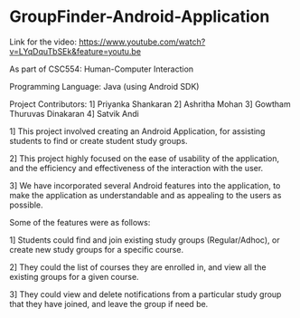 # GroupFinder-Android-Application

Link for the video: https://www.youtube.com/watch?v=LYqDquTbSEk&feature=youtu.be

As part of CSC554: Human-Computer Interaction

Programming Language: Java (using Android SDK)

Project Contributors: 1] Priyanka Shankaran 2] Ashritha Mohan 3] Gowtham Thuruvas Dinakaran 4] Satvik Andi


1] This project involved creating an Android Application, for assisting students to find or create student study groups.

2] This project highly focused on the ease of usability of the application, and the efficiency and effectiveness of the interaction with the user.

3] We have incorporated several Android features into the application, to make the application as understandable and as appealing to the users as possible.

Some of the features were as follows:

1] Students could find and join existing study groups (Regular/Adhoc), or create new study groups for a specific course.

2] They could the list of courses they are enrolled in, and view all the existing groups for a given course. 

3] They could view and delete notifications from a particular study group that they have joined, and leave the group if need be.



